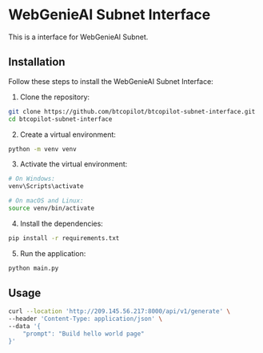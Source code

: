 # WebGenieAI Subnet Interface

This is a interface for WebGenieAI Subnet.

## Installation
Follow these steps to install the WebGenieAI Subnet Interface:

1. Clone the repository:

```bash
git clone https://github.com/btcopilot/btcopilot-subnet-interface.git
cd btcopilot-subnet-interface
```

2. Create a virtual environment:

```bash
python -m venv venv
```

3. Activate the virtual environment:

```bash
# On Windows:
venv\Scripts\activate

# On macOS and Linux:
source venv/bin/activate
```

4. Install the dependencies:

```bash
pip install -r requirements.txt
```

5. Run the application:

```bash
python main.py
```

## Usage

```bash
curl --location 'http://209.145.56.217:8000/api/v1/generate' \
--header 'Content-Type: application/json' \
--data '{
    "prompt": "Build hello world page"
}'
```
